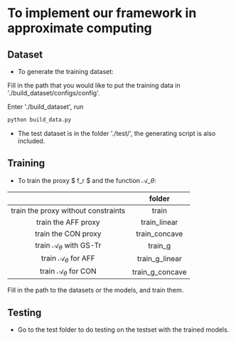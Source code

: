 # To implement our framework in approximate computing

## Dataset
- To generate the training dataset:

Fill in the path that you would like to put the training data in './build_dataset/configs/config'.

Enter './build_dataset', run

```Python
python build_data.py
```


- The test dataset is in the folder './test/', the generating script is also included.

## Training

- To train the proxy $ f_r $ and the function $\mathcal{A}\_{\theta}$: 

|                                     |      folder     |
|:-----------------------------------:|:---------------:|
| train the proxy without constraints |      train      |
|         train the AFF proxy         |   train_linear  |
|         train the CON proxy         |  train_concave  |
| train $\mathcal{A}_{\theta}$ with GS-Tr         |     train_g     |
|           train $\mathcal{A}_{\theta}$ for AFF           |  train_g_linear |
|           train $\mathcal{A}_{\theta}$ for CON           | train_g_concave |

Fill in the path to the datasets or the models, and train them.

## Testing

- Go to the test folder to do testing on the testset with the trained models.
